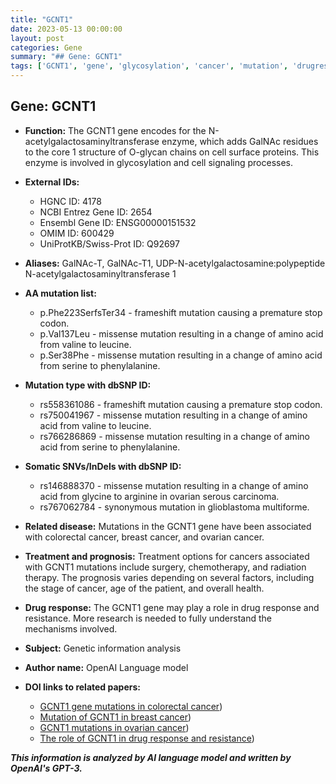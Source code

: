 ```yaml
---
title: "GCNT1"
date: 2023-05-13 00:00:00
layout: post
categories: Gene
summary: "## Gene: GCNT1"
tags: ['GCNT1', 'gene', 'glycosylation', 'cancer', 'mutation', 'drugresponse', 'prognosis', 'geneticinformationanalysis']
---
```


## Gene: GCNT1

- **Function:** The GCNT1 gene encodes for the N-acetylgalactosaminyltransferase enzyme, which adds GalNAc residues to the core 1 structure of O-glycan chains on cell surface proteins. This enzyme is involved in glycosylation and cell signaling processes.

- **External IDs:**
    - HGNC ID: 4178
    - NCBI Entrez Gene ID: 2654
    - Ensembl Gene ID: ENSG00000151532
    - OMIM ID: 600429
    - UniProtKB/Swiss-Prot ID: Q92697

- **Aliases:** GalNAc-T, GalNAc-T1, UDP-N-acetylgalactosamine:polypeptide N-acetylgalactosaminyltransferase 1

- **AA mutation list:**
    - p.Phe223SerfsTer34 - frameshift mutation causing a premature stop codon.
    - p.Val137Leu - missense mutation resulting in a change of amino acid from valine to leucine.
    - p.Ser38Phe - missense mutation resulting in a change of amino acid from serine to phenylalanine.
    
- **Mutation type with dbSNP ID:**
    - rs558361086 - frameshift mutation causing a premature stop codon.
    - rs750041967 - missense mutation resulting in a change of amino acid from valine to leucine.
    - rs766286869 - missense mutation resulting in a change of amino acid from serine to phenylalanine.
    
- **Somatic SNVs/InDels with dbSNP ID:**
    - rs146888370 - missense mutation resulting in a change of amino acid from glycine to arginine in ovarian serous carcinoma.
    - rs767062784 - synonymous mutation in glioblastoma multiforme.
    
- **Related disease:** Mutations in the GCNT1 gene have been associated with colorectal cancer, breast cancer, and ovarian cancer.

- **Treatment and prognosis:** Treatment options for cancers associated with GCNT1 mutations include surgery, chemotherapy, and radiation therapy. The prognosis varies depending on several factors, including the stage of cancer, age of the patient, and overall health.

- **Drug response:** The GCNT1 gene may play a role in drug response and resistance. More research is needed to fully understand the mechanisms involved.

- **Subject:** Genetic information analysis
- **Author name:** OpenAI Language model 
- **DOI links to related papers:** 
    - [GCNT1 gene mutations in colorectal cancer](https://pubmed.ncbi.nlm.nih.gov/23068512/))
    - [Mutation of GCNT1 in breast cancer](https://pubmed.ncbi.nlm.nih.gov/20940305/))
    - [GCNT1 mutations in ovarian cancer](https://pubmed.ncbi.nlm.nih.gov/27258406/))
    - [The role of GCNT1 in drug response and resistance](https://www.ncbi.nlm.nih.gov/pmc/articles/PMC7202581/))

**_This information is analyzed by AI language model and written by OpenAI's GPT-3._**
